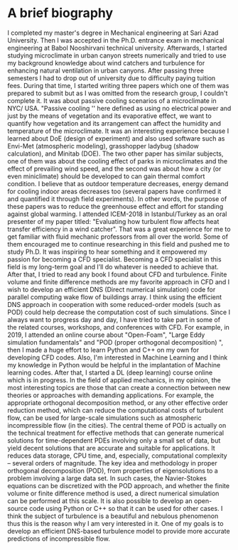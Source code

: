 # A brief biography

I completed my master's degree in Mechanical engineering at Sari Azad University. Then I was accepted in the Ph.D. entrance exam in mechanical engineering at Babol Nooshirvani technical university. Afterwards, I started studying microclimate in urban canyon streets numerically and tried to use my background knowledge about wind catchers and turbulence for enhancing natural ventilation in urban canyons. After passing three semesters I had to drop out of university due to difficulty paying tuition fees.
During that time, I started writing three papers which one of them was prepared to submit but as I was omitted from the research group, I couldn't complete it. It was about passive cooling scenarios of a microclimate in NYC/ USA. "Passive cooling '' here defined as using no electrical power and just by the means of vegetation and its evaporative effect, we want to quantify how vegetation and its arrangement can affect the humidity and temperature of the microclimate. It was an interesting experience because I learned about DoE (design of experiment) and also used software such as Envi-Met (atmospheric modeling), grasshopper ladybug (shadow calculation), and Minitab (DOE). The two other paper has similar subjects, one of them was about the cooling effect of parks in microclimates and the effect of prevailing wind speed, and the second was about how a city (or even miniclimate) should be developed to can gain thermal comfort condition. I believe that as outdoor temperature decreases, energy demand for cooling indoor areas decreases too (several papers have confirmed it and quantified it through field experiments). In other words, the purpose of these papers was to reduce the greenhouse effect and effort for standing against global warming.
I attended ICEM-2018 in Istanbul/Turkey as an oral presenter of my paper titled: "Evaluating how turbulent flow affects heat transfer efficiency in a wind catcher". That was a great experience for me to get familiar with fluid mechanic professors from all over the world. Some of them encouraged me to continue researching in this field and pushed me to study Ph.D. It was inspiring to hear something and it empowered my passion for becoming a CFD specialist.
Becoming a CFD specialist in this field is my long-term goal and I’ll do whatever is needed to achieve that. After that, I tried to read any book I found about CFD and turbulence. Finite volume and finite difference methods are my favorite approach in CFD and I wish to develop an efficient DNS (Direct numerical simulation) code for parallel computing wake flow of buildings array. I think using the efficient DNS approach in cooperation with some reduced-order models (such as POD) could help decrease the computation cost of such simulations.
Since I always want to progress day and day, I have tried to take part in some of the related courses, workshops, and conferences with CFD. For example, in 2019, I attended an online course about "Open-Foam", "Large Eddy simulation fundamentals" and "POD (proper orthogonal decomposition) ", then I made a huge effort to learn Python and C++ on my own for developing CFD codes. Also, I'm interested in Machine Learning and I think my knowledge in Python would be helpful in the implantation of Machine learning codes. After that, I started a DL (deep learning) course online which is in progress. 
In the field of applied mechanics, in my opinion, the most interesting topics are those that can create a connection between new theories or approaches with demanding applications. For example, the appropriate orthogonal decomposition method, or any other effective order reduction method, which can reduce the computational costs of turbulent flow, can be used for large-scale simulations such as atmospheric incompressible flow (in the cities). The central theme of POD is actually on the technical treatment for effective methods that can generate numerical solutions for time-dependent PDEs involving only a small set of data, but yield decent solutions that are accurate and suitable for applications. It reduces data storage, CPU time, and, especially, computational complexity – several orders of magnitude. The key idea and methodology in proper orthogonal decomposition (POD), from properties of eigensolutions to a problem involving a large data set. In such cases, the Navier-Stokes equations can be discretized with the POD approach, and whether the finite volume or finite difference method is used, a direct numerical simulation can be performed at this scale. It is also possible to develop an open-source code using Python or C++ so that it can be used for other cases.
I think the subject of turbulence is a beautiful and nebulous phenomenon thus this is the reason why I am very interested in it. One of my goals is to develop an efficient DNS-based turbulence model to provide more accurate predictions of incompressible flow.

